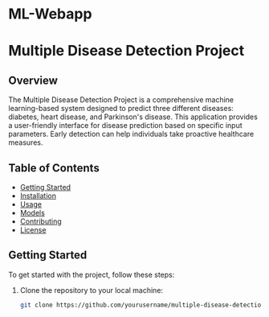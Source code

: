 # ML-Webapp
# Multiple Disease Detection Project

## Overview
The Multiple Disease Detection Project is a comprehensive machine learning-based system designed to predict three different diseases: diabetes, heart disease, and Parkinson's disease. This application provides a user-friendly interface for disease prediction based on specific input parameters. Early detection can help individuals take proactive healthcare measures.

## Table of Contents
- [Getting Started](#getting-started)
- [Installation](#installation)
- [Usage](#usage)
- [Models](#models)
- [Contributing](#contributing)
- [License](#license)

## Getting Started
To get started with the project, follow these steps:

1. Clone the repository to your local machine:

   ```bash
   git clone https://github.com/yourusername/multiple-disease-detection.git
